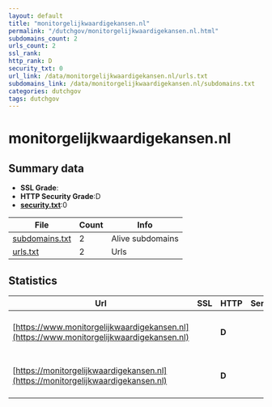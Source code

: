 ```yaml
---
layout: default
title: "monitorgelijkwaardigekansen.nl"
permalink: "/dutchgov/monitorgelijkwaardigekansen.nl.html"
subdomains_count: 2
urls_count: 2
ssl_rank: 
http_rank: D
security_txt: 0
url_link: /data/monitorgelijkwaardigekansen.nl/urls.txt
subdomains_link: /data/monitorgelijkwaardigekansen.nl/subdomains.txt
categories: dutchgov
tags: dutchgov
---
```



# monitorgelijkwaardigekansen.nl
## Summary data


 - **SSL Grade**:
 - **HTTP Security Grade**:D
 - **[security.txt](https://www.digitaleoverheid.nl/nieuws/standaard-security-txt-nu-verplicht-voor-overheid/)**:0


| File       | Count | Info |
|------------|-------|------|
|[subdomains.txt](/DutchGovScope/data/monitorgelijkwaardigekansen.nl/subdomains.txt)|2|Alive subdomains|
|[urls.txt](/DutchGovScope/data/monitorgelijkwaardigekansen.nl/urls.txt)|2|Urls|


## Statistics


| Url | SSL | HTTP | Server | Cookie | HSTS | CORS | CTO | CSP | XFO | XXP | RP |FP| Tech |Title |
|--------|-------|-------|------|------|------|------|------|------|------|------|------|------|------|------|
|[https://www.monitorgelijkwaardigekansen.nl](https://www.monitorgelijkwaardigekansen.nl)| | **D**||:o: |:white_check_mark: | | | | | | :white_check_mark: | |Azure HSTS Inertia.js PHP:7.4.33|GelijkwaardigeKa...|
|[https://monitorgelijkwaardigekansen.nl](https://monitorgelijkwaardigekansen.nl)| | **D**||:o: |:white_check_mark: | | | | | | :white_check_mark: | |Azure HSTS Inertia.js PHP:7.4.33|GelijkwaardigeKa...|


